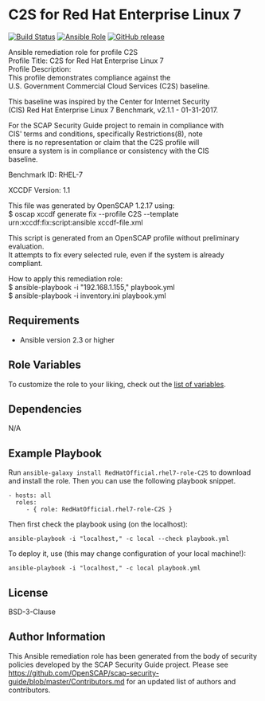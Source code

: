 C2S for Red Hat Enterprise Linux 7
=========

[![Build Status](https://travis-ci.org/RedHatOfficial/ansible-rhel7-c2s-role.svg?branch=master)](https://travis-ci.org/RedHatOfficial/ansible-rhel7-c2s-role)
[![Ansible Role](https://img.shields.io/ansible/role/26062.svg)](https://galaxy.ansible.com/RedHatOfficial/rhel7-c2s-role)
[![GitHub release](https://img.shields.io/github/release/RedHatOfficial/ansible-rhel7-c2s-role.svg)](https://github.com/RedHatOfficial/ansible-rhel7-c2s-role/releases/latest)

Ansible remediation role for profile C2S  
Profile Title:  C2S for Red Hat Enterprise Linux 7  
Profile Description:  
This profile demonstrates compliance against the  
U.S. Government Commercial Cloud Services (C2S) baseline.  
  
This baseline was inspired by the Center for Internet Security  
(CIS) Red Hat Enterprise Linux 7 Benchmark, v2.1.1 - 01-31-2017.  
  
For the SCAP Security Guide project to remain in compliance with  
CIS' terms and conditions, specifically Restrictions(8), note  
there is no representation or claim that the C2S profile will  
ensure a system is in compliance or consistency with the CIS  
baseline.  
  
Benchmark ID:  RHEL-7  

XCCDF Version:  1.1  
  
This file was generated by OpenSCAP 1.2.17 using:  
	$ oscap xccdf generate fix --profile C2S --template urn:xccdf:fix:script:ansible xccdf-file.xml   
  
This script is generated from an OpenSCAP profile without preliminary evaluation.  
It attempts to fix every selected rule, even if the system is already compliant.  
  
How to apply this remediation role:  
$ ansible-playbook -i "192.168.1.155," playbook.yml  
$ ansible-playbook -i inventory.ini playbook.yml

Requirements
------------

- Ansible version 2.3 or higher

Role Variables
--------------

To customize the role to your liking, check out the [list of variables](vars/main.yml).

Dependencies
------------

N/A

Example Playbook
----------------

Run `ansible-galaxy install RedHatOfficial.rhel7-role-C2S` to
download and install the role. Then you can use the following playbook snippet.


    - hosts: all
      roles:
         - { role: RedHatOfficial.rhel7-role-C2S }


Then first check the playbook using (on the localhost):

    ansible-playbook -i "localhost," -c local --check playbook.yml

To deploy it, use (this may change configuration of your local machine!):

    ansible-playbook -i "localhost," -c local playbook.yml


License
-------

BSD-3-Clause

Author Information
------------------

This Ansible remediation role has been generated from the body of security policies developed by the SCAP Security Guide project. Please see https://github.com/OpenSCAP/scap-security-guide/blob/master/Contributors.md for an updated list of authors and contributors.
